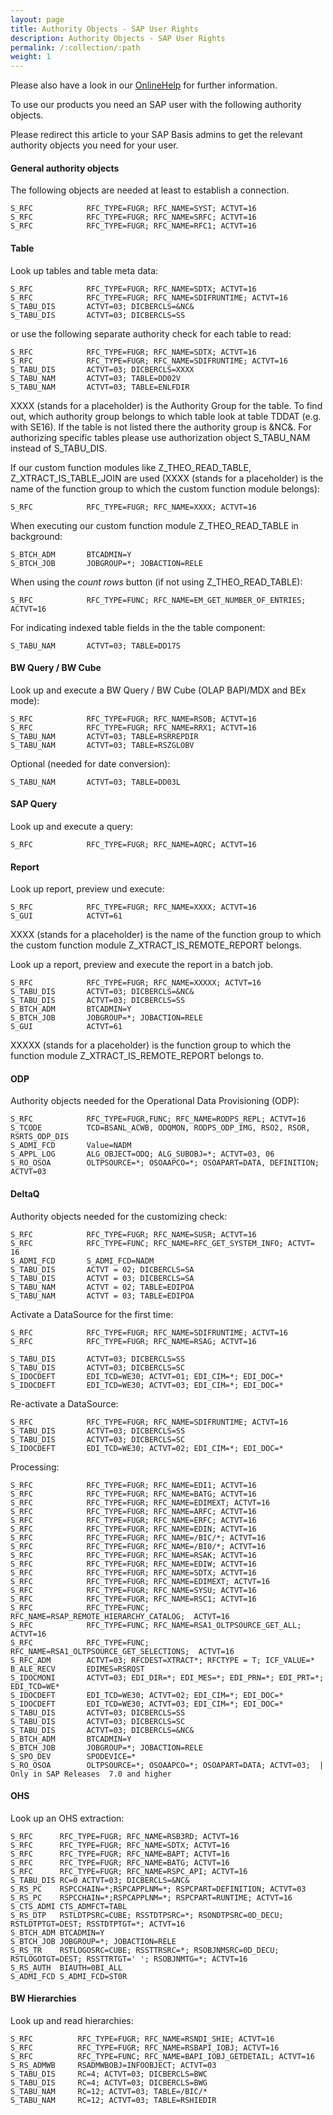 ```yaml
---
layout: page
title: Authority Objects - SAP User Rights
description: Authority Objects - SAP User Rights
permalink: /:collection/:path
weight: 1
---
```


Please also have a look in our [OnlineHelp](https://help.theobald-software.com/en/) for further information.

To use our products you need an SAP user with the following authority objects. <br>

Please redirect this article to your SAP Basis admins to get the relevant authority objects you need for your user.  

#### General authority objects

The following objects are needed at least to establish a connection.

```
S_RFC            RFC_TYPE=FUGR; RFC_NAME=SYST; ACTVT=16
S_RFC            RFC_TYPE=FUGR; RFC_NAME=SRFC; ACTVT=16
S_RFC            RFC_TYPE=FUGR; RFC_NAME=RFC1; ACTVT=16
```

#### Table

Look up tables and table meta data:

```
S_RFC            RFC_TYPE=FUGR; RFC_NAME=SDTX; ACTVT=16                  
S_RFC            RFC_TYPE=FUGR; RFC_NAME=SDIFRUNTIME; ACTVT=16           
S_TABU_DIS       ACTVT=03; DICBERCLS=&NC&
S_TABU_DIS       ACTVT=03; DICBERCLS=SS
```

or use the following separate authority check for each table to read: 

```
S_RFC            RFC_TYPE=FUGR; RFC_NAME=SDTX; ACTVT=16                  
S_RFC            RFC_TYPE=FUGR; RFC_NAME=SDIFRUNTIME; ACTVT=16
S_TABU_DIS       ACTVT=03; DICBERCLS=XXXX
S_TABU_NAM       ACTVT=03; TABLE=DD02V
S_TABU_NAM       ACTVT=03; TABLE=ENLFDIR
```

XXXX (stands for a placeholder) is the Authority Group for the table. To find out, which authority group belongs to which table look at table TDDAT (e.g. with SE16). 
If the table is not listed there the authority group is &NC&. For authorizing specific tables please use authorization object S_TABU_NAM instead of S_TABU_DIS.

If our custom function modules like Z_THEO_READ_TABLE, Z_XTRACT_IS_TABLE_JOIN are used (XXXX (stands for a placeholder) is the name of the function group to which the custom function module belongs):

```
S_RFC            RFC_TYPE=FUGR; RFC_NAME=XXXX; ACTVT=16  
```

When executing our custom function module Z_THEO_READ_TABLE in background:

```
S_BTCH_ADM       BTCADMIN=Y
S_BTCH_JOB       JOBGROUP=*; JOBACTION=RELE
```

When using the *count rows* button (if not using Z_THEO_READ_TABLE): 

```
S_RFC            RFC_TYPE=FUNC; RFC_NAME=EM_GET_NUMBER_OF_ENTRIES; ACTVT=16  
```

For indicating indexed table fields in the the table component:

```
S_TABU_NAM       ACTVT=03; TABLE=DD17S
``` 


#### BW Query / BW Cube

Look up and execute a BW Query / BW Cube (OLAP BAPI/MDX and BEx mode):

```
S_RFC            RFC_TYPE=FUGR; RFC_NAME=RSOB; ACTVT=16
S_RFC            RFC_TYPE=FUGR; RFC_NAME=RRX1; ACTVT=16
S_TABU_NAM       ACTVT=03; TABLE=RSRREPDIR
S_TABU_NAM       ACTVT=03; TABLE=RSZGLOBV
```

Optional (needed for date conversion): 

```
S_TABU_NAM       ACTVT=03; TABLE=DD03L
```
#### SAP Query

Look up and execute a query:

```
S_RFC            RFC_TYPE=FUGR; RFC_NAME=AQRC; ACTVT=16 
```

#### Report

Look up report, preview und execute:

```
S_RFC            RFC_TYPE=FUGR; RFC_NAME=XXXX; ACTVT=16
S_GUI            ACTVT=61 
```

XXXX (stands for a placeholder) is the name of the function group to which the custom function module Z_XTRACT_IS_REMOTE_REPORT belongs.


Look up a report, preview and execute the report in a batch job.

```
S_RFC            RFC_TYPE=FUGR; RFC_NAME=XXXXX; ACTVT=16
S_TABU_DIS       ACTVT=03; DICBERCLS=&NC& 
S_TABU_DIS       ACTVT=03; DICBERCLS=SS
S_BTCH_ADM       BTCADMIN=Y
S_BTCH_JOB       JOBGROUP=*; JOBACTION=RELE
S_GUI            ACTVT=61
```

XXXXX (stands for a placeholder) is the function group to which the function module Z_XTRACT_IS_REMOTE_REPORT belongs to.


#### ODP

Authority objects needed for the Operational Data Provisioning (ODP):

```
S_RFC            RFC_TYPE=FUGR,FUNC; RFC_NAME=RODPS_REPL; ACTVT=16                  
S_TCODE          TCD=BSANL_ACWB, ODQMON, RODPS_ODP_IMG, RSO2, RSOR, RSRTS_ODP_DIS            
S_ADMI_FCD       Value=NADM 
S_APPL_LOG       ALG_OBJECT=ODQ; ALG_SUBOBJ=*; ACTVT=03, 06
S_RO_OSOA        OLTPSOURCE=*; OSOAAPCO=*; OSOAPART=DATA, DEFINITION; ACTVT=03
```

#### DeltaQ

Authority objects needed for the customizing check:

```
S_RFC            RFC_TYPE=FUGR; RFC_NAME=SUSR; ACTVT=16  
S_RFC            RFC_TYPE=FUNC; RFC_NAME=RFC_GET_SYSTEM_INFO; ACTVT= 16 
S_ADMI_FCD       S_ADMI_FCD=NADM
S_TABU_DIS       ACTVT = 02; DICBERCLS=SA
S_TABU_DIS       ACTVT = 03; DICBERCLS=SA
S_TABU_NAM       ACTVT = 02; TABLE=EDIPOA
S_TABU_NAM       ACTVT = 03; TABLE=EDIPOA
```

Activate a DataSource for the first time:

```
S_RFC            RFC_TYPE=FUGR; RFC_NAME=SDIFRUNTIME; ACTVT=16   
S_RFC            RFC_TYPE=FUGR; RFC_NAME=RSAG; ACTVT=16 
   
S_TABU_DIS       ACTVT=03; DICBERCLS=SS                                                 
S_TABU_DIS       ACTVT=03; DICBERCLS=SC                                                 
S_IDOCDEFT       EDI_TCD=WE30; ACTVT=01; EDI_CIM=*; EDI_DOC=*                             
S_IDOCDEFT       EDI_TCD=WE30; ACTVT=03; EDI_CIM=*; EDI_DOC=*   
```

Re-activate a DataSource:

```
S_RFC            RFC_TYPE=FUGR; RFC_NAME=SDIFRUNTIME; ACTVT=16    
S_TABU_DIS       ACTVT=03; DICBERCLS=SS                                   
S_TABU_DIS       ACTVT=03; DICBERCLS=SC                                                 
S_IDOCDEFT       EDI_TCD=WE30; ACTVT=02; EDI_CIM=*; EDI_DOC=*       

```

Processing:

```
S_RFC            RFC_TYPE=FUGR; RFC_NAME=EDI1; ACTVT=16
S_RFC            RFC_TYPE=FUGR; RFC_NAME=BATG; ACTVT=16
S_RFC            RFC_TYPE=FUGR; RFC_NAME=EDIMEXT; ACTVT=16 
S_RFC            RFC_TYPE=FUGR; RFC_NAME=ARFC; ACTVT=16 
S_RFC            RFC_TYPE=FUGR; RFC_NAME=ERFC; ACTVT=16 
S_RFC            RFC_TYPE=FUGR; RFC_NAME=EDIN; ACTVT=16 
S_RFC            RFC_TYPE=FUGR; RFC_NAME=/BIC/*; ACTVT=16 
S_RFC            RFC_TYPE=FUGR; RFC_NAME=/BI0/*; ACTVT=16
S_RFC            RFC_TYPE=FUGR; RFC_NAME=RSAK; ACTVT=16
S_RFC            RFC_TYPE=FUGR; RFC_NAME=EDIW; ACTVT=16
S_RFC            RFC_TYPE=FUGR; RFC_NAME=SDTX; ACTVT=16
S_RFC            RFC_TYPE=FUGR; RFC_NAME=EDIMEXT; ACTVT=16
S_RFC            RFC_TYPE=FUGR; RFC_NAME=SYSU; ACTVT=16
S_RFC            RFC_TYPE=FUGR; RFC_NAME=RSC1; ACTVT=16
S_RFC            RFC_TYPE=FUNC; RFC_NAME=RSAP_REMOTE_HIERARCHY_CATALOG;  ACTVT=16
S_RFC            RFC_TYPE=FUNC; RFC_NAME=RSA1_OLTPSOURCE_GET_ALL;  ACTVT=16
S_RFC            RFC_TYPE=FUNC; RFC_NAME=RSA1_OLTPSOURCE_GET_SELECTIONS;  ACTVT=16
S_RFC_ADM        ACTVT=03; RFCDEST=XTRACT*; RFCTYPE = T; ICF_VALUE=* 
B_ALE_RECV       EDIMES=RSRQST
S_IDOCMONI       ACTVT=03; EDI_DIR=*; EDI_MES=*; EDI_PRN=*; EDI_PRT=*; EDI_TCD=WE*
S_IDOCDEFT       EDI_TCD=WE30; ACTVT=02; EDI_CIM=*; EDI_DOC=*
S_IDOCDEFT       EDI_TCD=WE30; ACTVT=03; EDI_CIM=*; EDI_DOC=*
S_TABU_DIS       ACTVT=03; DICBERCLS=SS                                   
S_TABU_DIS       ACTVT=03; DICBERCLS=SC
S_TABU_DIS       ACTVT=03; DICBERCLS=&NC&  
S_BTCH_ADM       BTCADMIN=Y          
S_BTCH_JOB       JOBGROUP=*; JOBACTION=RELE
S_SPO_DEV        SPODEVICE=*
S_RO_OSOA        OLTPSOURCE=*; OSOAAPCO=*; OSOAPART=DATA; ACTVT=03;  | Only in SAP Releases  7.0 and higher
```

#### OHS

Look up an OHS extraction:

```
S_RFC      RFC_TYPE=FUGR; RFC_NAME=RSB3RD; ACTVT=16
S_RFC      RFC_TYPE=FUGR; RFC_NAME=SDTX; ACTVT=16
S_RFC      RFC_TYPE=FUGR; RFC_NAME=BAPT; ACTVT=16
S_RFC      RFC_TYPE=FUGR; RFC_NAME=BATG; ACTVT=16
S_RFC      RFC_TYPE=FUGR; RFC_NAME=RSPC_API; ACTVT=16
S_TABU_DIS RC=0 ACTVT=03; DICBERCLS=&NC& 
S_RS_PC    RSPCCHAIN=*;RSPCAPPLNM=*; RSPCPART=DEFINITION; ACTVT=03
S_RS_PC    RSPCCHAIN=*;RSPCAPPLNM=*; RSPCPART=RUNTIME; ACTVT=16
S_CTS_ADMI CTS_ADMFCT=TABL
S_RS_DTP   RSTLDTPSRC=CUBE; RSSTDTPSRC=*; RSONDTPSRC=0D_DECU; RSTLDTPTGT=DEST; RSSTDTPTGT=*; ACTVT=16
S_BTCH_ADM BTCADMIN=Y
S_BTCH_JOB JOBGROUP=*; JOBACTION=RELE
S_RS_TR    RSTLOGOSRC=CUBE; RSSTTRSRC=*; RSOBJNMSRC=0D_DECU; RSTLOGOTGT=DEST; RSSTTRTGT=' '; RSOBJNMTG=*; ACTVT=16
S_RS_AUTH  BIAUTH=0BI_ALL
S_ADMI_FCD S_ADMI_FCD=ST0R
```

#### BW Hierarchies

Look up and read hierarchies:
```
S_RFC          RFC_TYPE=FUGR; RFC_NAME=RSNDI_SHIE; ACTVT=16
S_RFC          RFC_TYPE=FUGR; RFC_NAME=RSBAPI_IOBJ; ACTVT=16 
S_RFC          RFC_TYPE=FUNC; RFC_NAME=BAPI_IOBJ_GETDETAIL; ACTVT=16
S_RS_ADMWB     RSADMWBOBJ=INFOOBJECT; ACTVT=03
S_TABU_DIS     RC=4; ACTVT=03; DICBERCLS=BWC
S_TABU_DIS     RC=4; ACTVT=03; DICBERCLS=BWG
S_TABU_NAM     RC=12; ACTVT=03; TABLE=/BIC/*
S_TABU_NAM     RC=12; ACTVT=03; TABLE=RSHIEDIR
```
